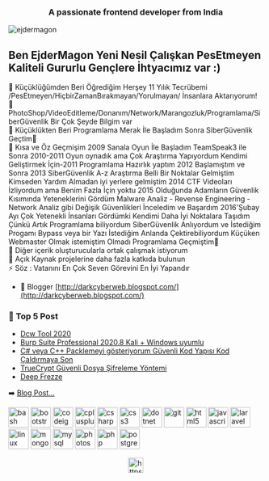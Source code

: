 <h3 align="center">A passionate frontend developer from India</h3>

<p align="left"> <img src="https://komarev.com/ghpvc/?username=ejdermagon" alt="ejdermagon" /> </p>

## Ben EjderMagon Yeni Nesil Çalışkan PesEtmeyen Kaliteli Gururlu Gençlere İhtyacımız var :)

🔭 Küçüklüğümden Beri Öğrediğim Herşey 11 Yılık Tecrübemi /PesEtmeyen/HiçbirZamanBırakmayan/Yorulmayan/ İnsanlara Aktarıyorum!
<br>
🔭 PhotoShop/VideoEditleme/Donanım/Network/Marangozluk/Programlama/SiberGüvenlik Bir Çok Şeyde Bilgim var
<br>
🌱 Küçüklükten Beri Programlama Merak İle Başladım Sonra SiberGüvenlik Geçtim🤣
<br>
🌱 Kısa ve Öz Geçmişim 2009 Sanala Oyun İle Başladım TeamSpeak3 ile Sonra 2010-2011 Oyun oynadık ama Çok Araştırma Yapıyordum Kendimi Geliştirmek İçin-2011 Programlama Hazırlık yaptım 2012 Başlamıştım ve Sonra 2013 SiberGüvenlik A-z Araştırma Belli Bir Noktalar Gelmiştim Kimseden Yardım Almadan iyi yerlere gelmiştim 2014 CTF Videoları İzliyordum ama Benim Fazla  İçin yoktu 2015 Olduğunda Adamların Güvenlik Kısımında Yeteneklerini Gördüm Malware Analiz - Revense Engineering - Network Analiz gibi Değişik Güvenlikleri İnceledim ve Başardım 2016'Şubay Ayı Çok Yetenekli İnsanları Gördümki Kendimi Daha İyi Noktalara Taşıdım  Çünkü Artık Programlama biliyordum SiberGüvenlik Anlıyordum ve İstediğim Progamı Bypass veya bir Yazı İstediğim Anlanda Çektirebiliyordum  Küçüken Webmaster Olmak istemiştim Olmadı Programlama Geçmiştim🤣
<br>
👯 Diğer içerik oluşturucularla ortak çalışmak istiyorum
<br>
🥅 Açık Kaynak projelerine daha fazla katkıda bulunun
<br>
⚡ Söz : Vatanını En Çok Seven Görevini En İyi Yapandır

- 📝 Blogger [http://darkcyberweb.blogspot.com/](http://darkcyberweb.blogspot.com/)

### 📕 Top 5 Post

- [Dcw Tool 2020](https://darkcyberweb.blogspot.com/2020/08/dcw-tool-by-ejdermagon.html)
- [Burp Suite Professional 2020.8 Kali + Windows uyumlu](https://darkcyberweb.blogspot.com/2020/08/burp-suite-professional-20208-kali.html)
- [C# veya C++ Packlemeyi gösteriyorum Güvenli Kod Yapısı Kod Çaldırmaya Son](https://darkcyberweb.blogspot.com/2020/08/c-veya-c-packlemeyi-gosteriyorum.html)
- [TrueCrypt Güvenli Dosya Şifreleme Yöntemi](https://darkcyberweb.blogspot.com/2020/06/truecrypt-guvenli-dosya-sifreleme.html)
- [Deep Frezze ](https://darkcyberweb.blogspot.com/2020/06/deep-frezee-bilgilarn-guvenligi-saglyan.html)

➡️ [Blog Post...](https://darkcyberweb.blogspot.com/)


<p align="left"><img src="https://www.vectorlogo.zone/logos/gnu_bash/gnu_bash-icon.svg" alt="bash" width="40" height="40"/> <img src="https://devicons.github.io/devicon/devicon.git/icons/bootstrap/bootstrap-plain.svg" alt="bootstrap" width="40" height="40"/> <img src="https://cdn.worldvectorlogo.com/logos/codeigniter.svg" alt="codeigniter" width="40" height="40"/> <img src="https://devicons.github.io/devicon/devicon.git/icons/cplusplus/cplusplus-original.svg" alt="cplusplus" width="40" height="40"/> <img src="https://devicons.github.io/devicon/devicon.git/icons/csharp/csharp-original.svg" alt="csharp" width="40" height="40"/> <img src="https://devicons.github.io/devicon/devicon.git/icons/css3/css3-original-wordmark.svg" alt="css3" width="40" height="40"/> <img src="https://devicons.github.io/devicon/devicon.git/icons/dot-net/dot-net-original-wordmark.svg" alt="dotnet" width="40" height="40"/> <img src="https://www.vectorlogo.zone/logos/git-scm/git-scm-icon.svg" alt="git" width="40" height="40"/> <img src="https://devicons.github.io/devicon/devicon.git/icons/html5/html5-original-wordmark.svg" alt="html5" width="40" height="40"/> <img src="https://devicons.github.io/devicon/devicon.git/icons/javascript/javascript-original.svg" alt="javascript" width="40" height="40"/> <img src="https://devicons.github.io/devicon/devicon.git/icons/laravel/laravel-plain-wordmark.svg" alt="laravel" width="40" height="40"/> <img src="https://devicons.github.io/devicon/devicon.git/icons/linux/linux-original.svg" alt="linux" width="40" height="40"/> <img src="https://devicons.github.io/devicon/devicon.git/icons/mongodb/mongodb-original-wordmark.svg" alt="mongodb" width="40" height="40"/> <img src="https://devicons.github.io/devicon/devicon.git/icons/mysql/mysql-original-wordmark.svg" alt="mysql" width="40" height="40"/> <img src="https://devicons.github.io/devicon/devicon.git/icons/photoshop/photoshop-plain.svg" alt="photoshop" width="40" height="40"/> <img src="https://devicons.github.io/devicon/devicon.git/icons/php/php-original.svg" alt="php" width="40" height="40"/> <img src="https://devicons.github.io/devicon/devicon.git/icons/postgresql/postgresql-original-wordmark.svg" alt="postgresql" width="40" height="40"/></p>

<p align="center">
<a href="https://www.youtube.com/c/https://www.youtube.com/channel/uc9j9jka9i3km_edttcppebq" target="blank"><img align="center" src="https://cdn.jsdelivr.net/npm/simple-icons@3.0.1/icons/youtube.svg" alt="https://www.youtube.com/channel/uc9j9jka9i3km_edttcppebq" height="30" width="30" /></a>
</p>
